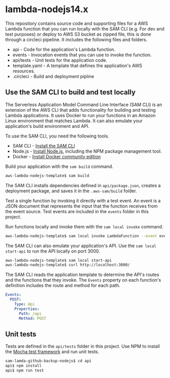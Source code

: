 # lambda-nodejs14.x

This repository contains source code and supporting files for a AWS Lambda function that you can run locally with the SAM CLI (e.g. For dev and test purposes) or deploy to AWS S3 bucket as zipped file, this is done through a circleci pipeline. It includes the following files and folders.

- api - Code for the application's Lambda function.
- events - Invocation events that you can use to invoke the function.
- api/tests - Unit tests for the application code.
- template.yaml - A template that defines the application's AWS resources.
- .circleci - Build and deployment pipline

## Use the SAM CLI to build and test locally

The Serverless Application Model Command Line Interface (SAM CLI) is an extension of the AWS CLI that adds functionality for building and testing Lambda applications. It uses Docker to run your functions in an Amazon Linux environment that matches Lambda. It can also emulate your application's build environment and API.

To use the SAM CLI, you need the following tools.

- SAM CLI - [Install the SAM CLI](https://docs.aws.amazon.com/serverless-application-model/latest/developerguide/serverless-sam-cli-install.html)
- Node.js - [Install Node.js](https://nodejs.org/), including the NPM package management tool.
- Docker - [Install Docker community edition](https://www.docker.com/)

Build your application with the `sam build` command.

```bash
aws-lambda-nodejs-template$ sam build
```

The SAM CLI installs dependencies defined in `api/package.json`, creates a deployment package, and saves it in the `.aws-sam/build` folder.

Test a single function by invoking it directly with a test event. An event is a JSON document that represents the input that the function receives from the event source. Test events are included in the `events` folder in this project.

Run functions locally and invoke them with the `sam local invoke` command.

```bash
aws-lambda-nodejs-template$ sam local invoke LambdaFunction --event events/event.json
```

The SAM CLI can also emulate your application's API. Use the `sam local start-api` to run the API locally on port 3000.

```bash
aws-lambda-nodejs-template$ sam local start-api
aws-lambda-nodejs-template$ curl http://localhost:3000/
```

The SAM CLI reads the application template to determine the API's routes and the functions that they invoke. The `Events` property on each function's definition includes the route and method for each path.

```yaml
Events:
  POST:
    Type: Api
    Properties:
      Path: /api
      Method: POST
```

## Unit tests

Tests are defined in the `api/tests` folder in this project. Use NPM to install the [Mocha test framework](https://mochajs.org/) and run unit tests.

```bash
sam-lamda-github-backup-nodejs$ cd api
api$ npm install
api$ npm run test
```
